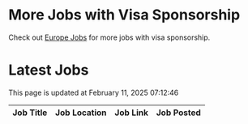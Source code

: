 # More Jobs with Visa Sponsorship

Check out [Europe Jobs](https://github.com/sureshparimi/europejobs#latest-jobs) for more jobs with visa sponsorship.

# Latest Jobs

This page is updated at February 11, 2025 07:12:46

| Job Title | Job Location | Job Link | Job Posted |
| --- | --- | --- | --- |
